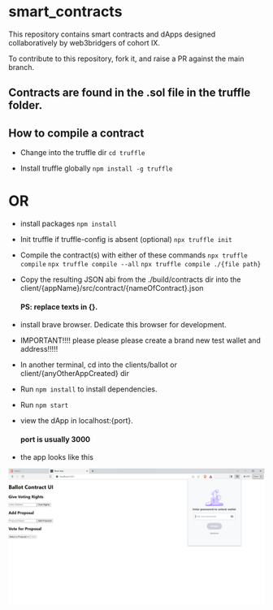 # smart_contracts
This repository contains smart contracts and dApps designed collaboratively by web3bridgers of cohort IX.

To contribute to this repository, fork it, and raise a PR against the main branch.

## Contracts are found in the .sol file in the truffle folder.

## How to compile a contract
- Change into the truffle dir
  `cd truffle`
  
- Install truffle globally
`npm install -g truffle`

# OR
- install packages
`npm install`

- Init truffle if truffle-config is absent (optional)
`npx truffle init`

- Compile the contract(s) with either of these commands
`npx truffle compile`
`npx truffle compile --all`
`npx truffle compile ./{file path}`

- Copy the resulting JSON abi from the ./build/contracts dir into the client/{appName}/src/contract/{nameOfContract}.json
  #### PS: replace texts in {}.
- install brave browser. Dedicate this browser for development.
- IMPORTANT!!!! please please please create a brand new test wallet and address!!!!!
- In another terminal, cd into the clients/ballot or client/{anyOtherAppCreated} dir
- Run `npm install` to install dependencies.
- Run `npm start`
- view the dApp in localhost:{port}.
  #### port is usually 3000
- the app looks like this <br/> 

![ballot contract UI](./assets/ballot%20contract%20ui.png)


